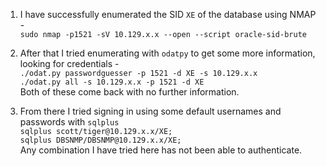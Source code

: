 1. I have successfully enumerated the SID `XE` of the database using NMAP -  
    `sudo nmap -p1521 -sV 10.129.x.x --open --script oracle-sid-brute`
    
2. After that I tried enumerating with `odatpy` to get some more information, looking for credentials -  
    `./odat.py passwordguesser -p 1521 -d XE -s 10.129.x.x`  
    `./odat.py all -s 10.129.x.x -p 1521 -d XE`  
    Both of these come back with no further information.
    
3. From there I tried signing in using some default usernames and passwords with `sqlplus`  
    `sqlplus scott/tiger@10.129.x.x/XE;`  
    `sqlplus DBSNMP/DBSNMP@10.129.x.x/XE;`  
    Any combination I have tried here has not been able to authenticate.